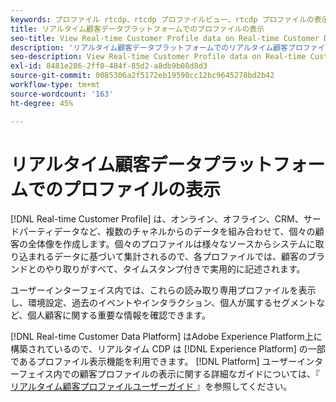 ```yaml
---
keywords: プロファイル rtcdp、rtcdp プロファイルビュー、rtcdp プロファイルの表示
title: リアルタイム顧客データプラットフォームでのプロファイルの表示
seo-title: View Real-time Customer Profile data on Real-time Customer Data Platform
description: 'リアルタイム顧客データプラットフォームでのリアルタイム顧客プロファイルデータの表示 '
seo-description: View Real-time Customer Profile data on Real-time Customer Data Platform
exl-id: 8481e286-2ff0-484f-85d2-a8db9b08d8d3
source-git-commit: 0085306a2f5172eb19590cc12bc9645278bd2b42
workflow-type: tm+mt
source-wordcount: '163'
ht-degree: 45%

---
```


# リアルタイム顧客データプラットフォームでのプロファイルの表示

[!DNL Real-time Customer Profile] は、オンライン、オフライン、CRM、サードパーティデータなど、複数のチャネルからのデータを組み合わせて、個々の顧客の全体像を作成します。個々のプロファイルは様々なソースからシステムに取り込まれるデータに基づいて集計されるので、各プロファイルでは、顧客のブランドとのやり取りがすべて、タイムスタンプ付きで実用的に記述されます。

ユーザーインターフェイス内では、これらの読み取り専用プロファイルを表示し、環境設定、過去のイベントやインタラクション、個人が属するセグメントなど、個人顧客に関する重要な情報を確認できます。

[!DNL Real-time Customer Data Platform] はAdobe Experience Platform上に構築されているので、リアルタイム CDP は [!DNL Experience Platform] の一部であるプロファイル表示機能を利用できます。 [!DNL Platform] ユーザーインターフェイス内での顧客プロファイルの表示に関する詳細なガイドについては、『[ リアルタイム顧客プロファイルユーザーガイド ](../../profile/ui/user-guide.md)』を参照してください。
